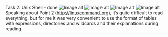 Task 2. Unix Shell - done
![Image alt](https://github.com/MikeYatsenko/kottans-backend/blob/master/1.png)
![Image alt](https://github.com/MikeYatsenko/kottans-backend/blob/master/2.png)
![Image alt](https://github.com/MikeYatsenko/kottans-backend/blob/master/3.png)
![Image alt](https://github.com/MikeYatsenko/kottans-backend/blob/master/4.png)
Speaking about Point 2 (http://linuxcommand.org), it’s quite difficult to read everything, but for me it was very convenient to use the format of tables with expressions, directories and wildcards and their explanations during reading.

